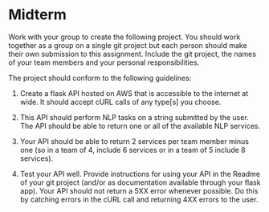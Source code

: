 # Midterm
Work with your group to create the following project. You should work together as a group on a single git project but each person should make their own submission to this assignment. Include the git project, the names of your team members and your personal responsibilities.

The project should conform to the following guidelines:

1. Create a flask API hosted on AWS that is accessible to the internet at wide. It should accept cURL calls of any type[s] you choose.

2. This API should perform NLP tasks on a string submitted by the user. The API should be able to return one or all of the available NLP services.

3. Your API should be able to return 2 services per team member minus one (so in a team of 4, include 6 services or in a team of 5 include 8 services).

4. Test your API well. Provide instructions for using your API in the Readme of your git project (and/or as documentation available through your flask app). Your API should not return a 5XX error whenever possible. Do this by catching errors in the cURL call and returning 4XX errors to the user.
